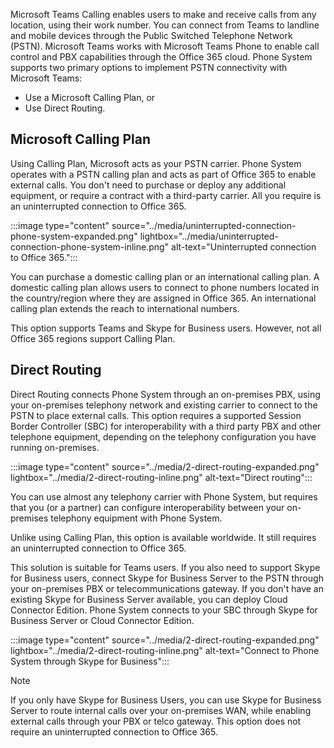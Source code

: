 Microsoft Teams Calling enables users to make and receive calls from any location, using their work number. You can connect from Teams to landline and mobile devices through the Public Switched Telephone Network (PSTN). Microsoft Teams works with Microsoft Teams Phone to enable call control and PBX capabilities through the Office 365 cloud. Phone System supports two primary options to implement PSTN connectivity with Microsoft Teams:

- Use a Microsoft Calling Plan, or
- Use Direct Routing.

## Microsoft Calling Plan

Using Calling Plan, Microsoft acts as your PSTN carrier. Phone System operates with a PSTN calling plan and acts as part of Office 365 to enable external calls. You don't need to purchase or deploy any additional equipment, or require a contract with a third-party carrier. All you require is an uninterrupted connection to Office 365.

:::image type="content" source="../media/uninterrupted-connection-phone-system-expanded.png" lightbox="../media/uninterrupted-connection-phone-system-inline.png" alt-text="Uninterrupted connection to Office 365.":::

You can purchase a domestic calling plan or an international calling plan. A domestic calling plan allows users to connect to phone numbers located in the country/region where they are assigned in Office 365. An international calling plan extends the reach to international numbers.

This option supports Teams and Skype for Business users. However, not all Office 365 regions support Calling Plan.

## Direct Routing

Direct Routing connects Phone System through an on-premises PBX, using your on-premises telephony network and existing carrier to connect to the PSTN to place external calls. This option requires a supported Session Border Controller (SBC) for interoperability with a third  party PBX and other telephone equipment, depending on the telephony configuration you have running on-premises.

:::image type="content" source="../media/2-direct-routing-expanded.png" lightbox="../media/2-direct-routing-inline.png" alt-text="Direct routing":::

You can use almost any telephony carrier with Phone System, but requires that you (or a partner) can configure interoperability between your on-premises telephony equipment with Phone System.

Unlike using Calling Plan, this option is available worldwide. It still requires an uninterrupted connection to Office 365.

This solution is suitable for Teams users. If you also need to support Skype for Business users, connect Skype for Business Server to the PSTN through your on-premises PBX or telecommunications gateway. If you don't have an existing Skype for Business Server available, you can deploy Cloud Connector Edition. Phone System connects to your SBC through Skype for Business Server or Cloud Connector Edition.

:::image type="content" source="../media/2-direct-routing-expanded.png" lightbox="../media/2-direct-routing-inline.png" alt-text="Connect to Phone System through Skype for Business":::

> [!NOTE]
> If you only have Skype for Business Users, you can use Skype for Business Server to route internal calls over your on-premises WAN, while enabling external calls through your PBX or telco gateway.
> This option does not require an uninterrupted connection to Office 365.
